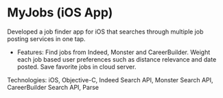 # MyJobs (iOS App)

Developed a job finder app for iOS that searches through multiple job posting services in one tap.

- Features: Find jobs from Indeed, Monster and CareerBuilder. Weight each job based user preferences such as distance relevance and date posted. Save favorite jobs in cloud server.

Technologies: iOS, Objective-C, Indeed Search API, Monster Search API, CareerBuilder Search API, Parse
